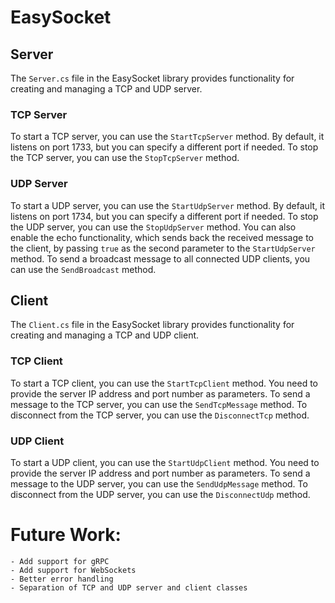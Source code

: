 # EasySocket

## Server

The `Server.cs` file in the EasySocket library provides functionality for creating and managing a TCP and UDP server.

### TCP Server

To start a TCP server, you can use the `StartTcpServer` method. By default, it listens on port 1733, but you can specify a different port if needed.
To stop the TCP server, you can use the `StopTcpServer` method.
### UDP Server

To start a UDP server, you can use the `StartUdpServer` method. By default, it listens on port 1734, but you can specify a different port if needed.
To stop the UDP server, you can use the `StopUdpServer` method.
You can also enable the echo functionality, which sends back the received message to the client, by passing `true` as the second parameter to the `StartUdpServer` method.
To send a broadcast message to all connected UDP clients, you can use the `SendBroadcast` method.
## Client

The `Client.cs` file in the EasySocket library provides functionality for creating and managing a TCP and UDP client.

### TCP Client

To start a TCP client, you can use the `StartTcpClient` method. You need to provide the server IP address and port number as parameters.
To send a message to the TCP server, you can use the `SendTcpMessage` method.
To disconnect from the TCP server, you can use the `DisconnectTcp` method.
### UDP Client

To start a UDP client, you can use the `StartUdpClient` method. You need to provide the server IP address and port number as parameters.
To send a message to the UDP server, you can use the `SendUdpMessage` method.
To disconnect from the UDP server, you can use the `DisconnectUdp` method.


# Future Work:
	- Add support for gRPC
    - Add support for WebSockets
	- Better error handling
	- Separation of TCP and UDP server and client classes